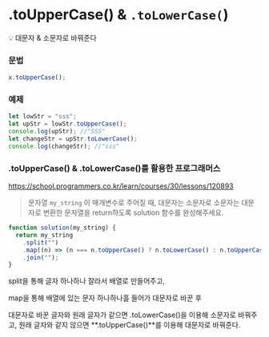 # .toUpperCase() & `.toLowerCase(`)

<aside> 💡 대문자 & 소문자로 바꿔준다

</aside>

### 문법

```jsx
x.toUpperCase();
```

### 예제

```jsx
let lowStr = "sss";
let upStr = lowStr.toUpperCase();
console.log(upStr); //"SSS"
let changeStr = upStr.toLowerCase();
console.log(changeStr); //"sss"
```

### .toUpperCase() & .toLowerCase()를 활용한 프로그래머스

https://school.programmers.co.kr/learn/courses/30/lessons/120893

> 문자열 `my_string` 이 매개변수로 주어질 때, 대문자는 소문자로 소문자는 대문자로 변환한 문자열을 return하도록 solution 함수를 완성해주세요.

```jsx
function solution(my_string) {
  return my_string
    .split("")
    .map((n) => (n === n.toUpperCase() ? n.toLowerCase() : n.toUpperCase()))
    .join("");
}
```

split을 통해 글자 하나하나 잘라서 배열로 만들어주고,

map을 통해 배열에 있는 문자 하나하나흘 들어가 대문자로 바꾼 후

대문자로 바꾼 글자와 원래 글자가 같으면 .toLowerCase()을 이용해 소문자로 바꿔주고, 원래 글자와 같지 않으면 \*\*.toUpperCase()\*\*를 이용해 대문자로 바꿔준다.
